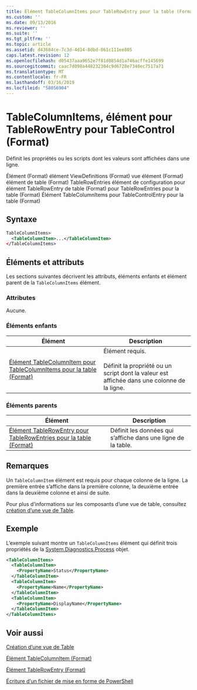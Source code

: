 ```yaml
---
title: Élément TableColumnItems pour TableRowEntry pour la table (Format) | Microsoft Docs
ms.custom: ''
ms.date: 09/13/2016
ms.reviewer: ''
ms.suite: ''
ms.tgt_pltfrm: ''
ms.topic: article
ms.assetid: d43684ce-7c3d-4d14-8dbd-061c111ee805
caps.latest.revision: 12
ms.openlocfilehash: d05437aaa9652e7f81d0854d1a746acffe145699
ms.sourcegitcommit: caac7d098a448232304c9d6728e7340ec7517a71
ms.translationtype: MT
ms.contentlocale: fr-FR
ms.lasthandoff: 03/16/2019
ms.locfileid: "58056904"
---
```

# <a name="tablecolumnitems-element-for-tablerowentry-for-tablecontrol-format"></a>TableColumnItems, élément pour TableRowEntry pour TableControl (Format)

Définit les propriétés ou les scripts dont les valeurs sont affichées dans une ligne.

Élément (Format) élément ViewDefinitions (Format) vue élément (Format) élément de table (Format) TableRowEntries élément de configuration pour élément TableRowEntry de table (Format) pour TableRowEntries pour la table (Format) Élément TableColumnItems pour TableControlEntry pour la table (Format)

## <a name="syntax"></a>Syntaxe

```xml
TableColumnItems>
  <TableColumnItem>...</TableColumnItem>
</TableColumnItems>
```

## <a name="attributes-and-elements"></a>Éléments et attributs

Les sections suivantes décrivent les attributs, éléments enfants et élément parent de la `TableColumnItems` élément.

### <a name="attributes"></a>Attributes

Aucune.

### <a name="child-elements"></a>Éléments enfants

|Élément|Description|
|-------------|-----------------|
|[Élément TableColumnItem pour TableColumnItems pour la table (Format)](./tablecolumnitem-element-for-tablecolumnitems-for-tablecontrol-format.md)|Élément requis.<br /><br /> Définit la propriété ou un script dont la valeur est affichée dans une colonne de la ligne.|

### <a name="parent-elements"></a>Éléments parents

|Élément|Description|
|-------------|-----------------|
|[Élément TableRowEntry pour TableRowEntries pour la table (Format)](./tablerowentry-element-for-tablerowentries-for-tablecontrol-format.md)|Définit les données qui s’affiche dans une ligne de la table.|

## <a name="remarks"></a>Remarques

Un `TableColumnItem` élément est requis pour chaque colonne de la ligne. La première entrée s’affiche dans la première colonne, la deuxième entrée dans la deuxième colonne et ainsi de suite.

Pour plus d’informations sur les composants d’une vue de table, consultez [création d’une vue de Table](./creating-a-table-view.md).

## <a name="example"></a>Exemple

L’exemple suivant montre un `TableColumnItems` élément qui définit trois propriétés de la [System.Diagnostics.Process](/dotnet/api/System.Diagnostics.Process) objet.

```xml
<TableColumnItems>
  <TableColumnItem>
    <PropertyName>Status</PropertyName>
  </TableColumnItem>
  <TableColumnItem>
    <PropertyName>Name</PropertyName>
  </TableColumnItem>
  <TableColumnItem>
    <PropertyName>DisplayName</PropertyName>
  </TableColumnItem>
</TableColumnItems>

```

## <a name="see-also"></a>Voir aussi

[Création d’une vue de Table](./creating-a-table-view.md)

[Élément TableColumnItem (Format)](./tablecolumnitem-element-for-tablecolumnitems-for-tablecontrol-format.md)

[Élément TableRowEntry (Format)](./tablerowentry-element-for-tablerowentries-for-tablecontrol-format.md)

[Écriture d’un fichier de mise en forme de PowerShell](./writing-a-powershell-formatting-file.md)
